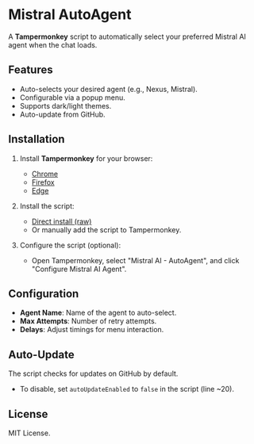 # Mistral AutoAgent

A **Tampermonkey** script to automatically select your preferred Mistral AI agent when the chat loads.

## Features
- Auto-selects your desired agent (e.g., Nexus, Mistral).
- Configurable via a popup menu.
- Supports dark/light themes.
- Auto-update from GitHub.

## Installation
1. Install **Tampermonkey** for your browser:
   - [Chrome](https://chrome.google.com/webstore/detail/tampermonkey/dhdgffkkebhmkfjojejmpbldmpobfkfo)
   - [Firefox](https://addons.mozilla.org/en-US/firefox/addon/tampermonkey/)
   - [Edge](https://microsoftedge.microsoft.com/addons/detail/tampermonkey/iikmkjmpaadaobahmlepeloendndfphd)

2. Install the script:
   - [Direct install (raw)](https://github.com/EroiiKZz/Mistral-AutoAgent/raw/main/mistral-autoagent.user.js)
   - Or manually add the script to Tampermonkey.

3. Configure the script (optional):
   - Open Tampermonkey, select "Mistral AI - AutoAgent", and click "Configure Mistral AI Agent".

## Configuration
- **Agent Name**: Name of the agent to auto-select.
- **Max Attempts**: Number of retry attempts.
- **Delays**: Adjust timings for menu interaction.

## Auto-Update
The script checks for updates on GitHub by default.
- To disable, set `autoUpdateEnabled` to `false` in the script (line ~20).

## License
MIT License.